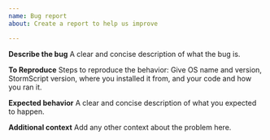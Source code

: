 ```yaml
---
name: Bug report
about: Create a report to help us improve

---
```


**Describe the bug**
A clear and concise description of what the bug is.

**To Reproduce**
Steps to reproduce the behavior:
Give OS name and version, StormScript version, where you installed it from, and your code and how you ran it.

**Expected behavior**
A clear and concise description of what you expected to happen.

**Additional context**
Add any other context about the problem here.
